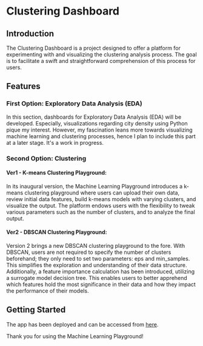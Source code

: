 # Clustering Dashboard

## Introduction
The Clustering Dashboard is a project designed to offer a platform for experimenting with and visualizing the clustering analysis process. The goal is to facilitate a swift and straightforward comprehension of this process for users.

## Features

### First Option: Exploratory Data Analysis (EDA)
In this section, dashboards for Exploratory Data Analysis (EDA) will be developed. Especially, visualizations regarding city density using Python pique my interest. However, my fascination leans more towards visualizing machine learning and clustering processes, hence I plan to include this part at a later stage. It's a work in progress.

### Second Option: Clustering

#### Ver1 - K-means Clustering Playground:
In its inaugural version, the Machine Learning Playground introduces a k-means clustering playground where users can upload their own data, review initial data features, build k-means models with varying clusters, and visualize the output. The platform endows users with the flexibility to tweak various parameters such as the number of clusters, and to analyze the final output.

#### Ver2 - DBSCAN Clustering Playground:
Version 2 brings a new DBSCAN clustering playground to the fore. With DBSCAN, users are not required to specify the number of clusters beforehand; they only need to set two parameters: eps and min_samples. This simplifies the exploration and understanding of their data structure.
Additionally, a feature importance calculation has been introduced, utilizing a surrogate model decision tree. This enables users to better apprehend which features hold the most significance in their data and how they impact the performance of their models.

## Getting Started
The app has been deployed and can be accessed from [here](https://memretoktay.net/Blog%20Posts/dashboard.html).

Thank you for using the Machine Learning Playground!
